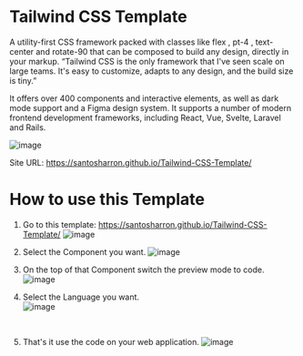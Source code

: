 # Tailwind CSS Template

A utility-first CSS framework packed with classes like flex , pt-4 , text-center and rotate-90 that can be composed to build any design, directly in your markup. “Tailwind CSS is the only framework that I've seen scale on large teams. It's easy to customize, adapts to any design, and the build size is tiny.”

It offers over 400 components and interactive elements, as well as dark mode support and a Figma design system. It supports a number of modern frontend development frameworks, including React, Vue, Svelte, Laravel and Rails.

![image](https://user-images.githubusercontent.com/73644573/221402945-e336835c-18d3-4fd1-be91-2a729aaec4c0.png)

Site URL: https://santosharron.github.io/Tailwind-CSS-Template/

# How to use this Template

1. Go to this template: https://santosharron.github.io/Tailwind-CSS-Template/
![image](https://user-images.githubusercontent.com/73644573/221402945-e336835c-18d3-4fd1-be91-2a729aaec4c0.png)

2. Select the Component you want.
![image](https://user-images.githubusercontent.com/73644573/221403078-a27e12d8-17e1-49cd-b7ff-5461625b61bc.png)

3. On the top of that Component switch the preview mode to code.
![image](https://user-images.githubusercontent.com/73644573/221403388-aa12dfed-adae-4a1f-baa9-d0ff393828a5.png)

4. Select the Language you want. <br />
![image](https://user-images.githubusercontent.com/73644573/221403415-4b8a7399-3a7d-4857-8d77-5d14bbd7f496.png)
<br />

5. That's it use the code on your web application.
![image](https://user-images.githubusercontent.com/73644573/221403447-7e42ef52-80ce-4cee-9d7a-bdf17adc0785.png)
